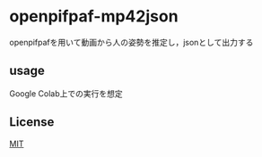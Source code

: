 # openpifpaf-mp42json
openpifpafを用いて動画から人の姿勢を推定し，jsonとして出力する

## usage
Google Colab上での実行を想定

## License
[MIT](https://github.com/sy-app/openpifpaf-mp42json/blob/master/LICENSE)
